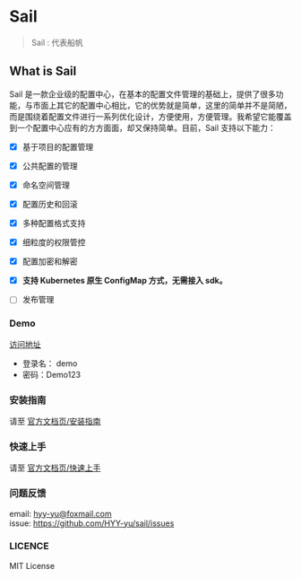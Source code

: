 # Sail

> Sail : 代表船帆


## What is Sail
Sail 是一款企业级的配置中心，在基本的配置文件管理的基础上，提供了很多功能，与市面上其它的配置中心相比，它的优势就是简单，这里的简单并不是简陋，而是围绕着配置文件进行一系列优化设计，方便使用，方便管理。我希望它能覆盖到一个配置中心应有的方方面面，却又保持简单。目前，Sail 支持以下能力：

- [x] 基于项目的配置管理
- [x] 公共配置的管理
- [x] 命名空间管理
- [x] 配置历史和回滚
- [x] 多种配置格式支持
- [x] 细粒度的权限管控
- [x] 配置加密和解密
- [x] **支持 Kubernetes 原生 ConfigMap 方式，无需接入 sdk。**
- [ ] 发布管理


### Demo

[访问地址](https://sail-demo.hyy-yu.space/ui/index)

- 登录名： demo
- 密码：Demo123

### 安装指南

请至 [官方文档页/安装指南](https://sail.hyy-yu.space/docs/prologue/install/local/)

### 快速上手

请至 [官方文档页/快速上手](https://sail.hyy-yu.space/docs/prologue/quick/)

### 问题反馈

email: hyy-yu@foxmail.com  
issue: https://github.com/HYY-yu/sail/issues

### LICENCE

MIT License